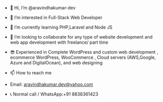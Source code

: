 - 👋 Hi, I’m @aravindhakumar-dev
- 👀 I’m interested in Full-Stack Web Developer
- 🌱 I’m currently learning PHP,Laravel and Node JS
- 💞️ I’m looking to collaborate for any type of website development and web app development with freelance/ part time
- 😎 Experienced in Complete WordPress and custom web development , ecommerce WordPress, WooCommerce , Cloud servers (AWS,Google, Azure and DigitalOcean), and web designing

- 📫 How to reach me 
- Email: aravindhakumar.dev@yahoo.com
- 📞 Normal call / WhatsApp:+91 8838361423


<!---
aravindhakumar-dev/aravindhakumar-dev is a ✨ special ✨ repository because its `README.md` (this file) appears on your GitHub profile.
You can click the Preview link to take a look at your changes.
--->

